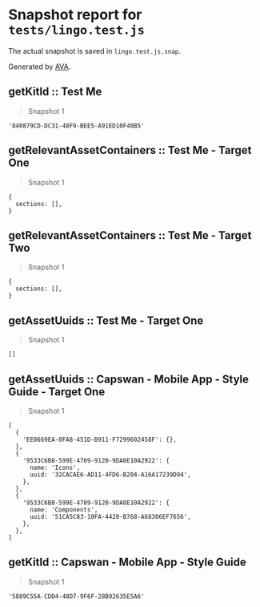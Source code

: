 # Snapshot report for `tests/lingo.test.js`

The actual snapshot is saved in `lingo.test.js.snap`.

Generated by [AVA](https://ava.li).

## getKitId :: Test Me

> Snapshot 1

    '840879CD-DC31-48F9-BEE5-A91ED10F40B5'

## getRelevantAssetContainers :: Test Me - Target One

> Snapshot 1

    {
      sections: [],
    }

## getRelevantAssetContainers :: Test Me - Target Two

> Snapshot 1

    {
      sections: [],
    }

## getAssetUuids :: Test Me - Target One

> Snapshot 1

    []

## getAssetUuids :: Capswan - Mobile App - Style Guide - Target One

> Snapshot 1

    [
      {
        'EE0669EA-0FA8-451D-B911-F7299602458F': {},
      },
      {
        '9533C6B8-599E-4709-9120-9DA8E10A2922': {
          name: 'Icons',
          uuid: '32CACAE6-AD11-4FD6-B204-A16A17239D94',
        },
      },
      {
        '9533C6B8-599E-4709-9120-9DA8E10A2922': {
          name: 'Components',
          uuid: '51CA5C83-10FA-4420-B768-A68306EF7656',
        },
      },
    ]

## getKitId :: Capswan - Mobile App - Style Guide

> Snapshot 1

    '5889C55A-CDD4-48D7-9F6F-28B92635E5A6'

